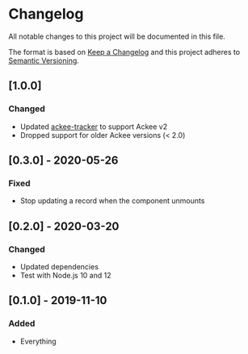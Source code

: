 # Changelog

All notable changes to this project will be documented in this file.

The format is based on [Keep a Changelog](http://keepachangelog.com/en/1.0.0/) and this project adheres to [Semantic Versioning](http://semver.org/spec/v2.0.0.html).

## [1.0.0]

### Changed

- Updated [ackee-tracker](https://github.com/electerious/ackee-tracker) to support Ackee v2
- Dropped support for older Ackee versions (< 2.0)

## [0.3.0] - 2020-05-26

### Fixed

- Stop updating a record when the component unmounts

## [0.2.0] - 2020-03-20

### Changed

- Updated dependencies
- Test with Node.js 10 and 12

## [0.1.0] - 2019-11-10

### Added

- Everything